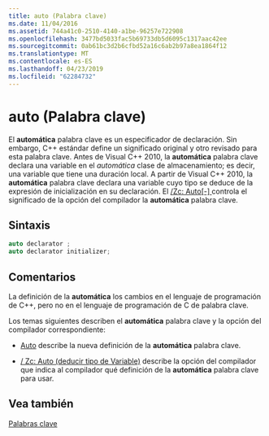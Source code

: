 ```yaml
---
title: auto (Palabra clave)
ms.date: 11/04/2016
ms.assetid: 744a41c0-2510-4140-a1be-96257e722908
ms.openlocfilehash: 3477bd5033fac5b69733db5d6095c1317aac42ee
ms.sourcegitcommit: 0ab61bc3d2b6cfbd52a16c6ab2b97a8ea1864f12
ms.translationtype: MT
ms.contentlocale: es-ES
ms.lasthandoff: 04/23/2019
ms.locfileid: "62284732"
---
```

# <a name="auto-keyword"></a>auto (Palabra clave)

El **automática** palabra clave es un especificador de declaración. Sin embargo, C++ estándar define un significado original y otro revisado para esta palabra clave. Antes de Visual C++ 2010, la **automática** palabra clave declara una variable en el *automática* clase de almacenamiento; es decir, una variable que tiene una duración local. A partir de Visual C++ 2010, la **automática** palabra clave declara una variable cuyo tipo se deduce de la expresión de inicialización en su declaración. El [/Zc: Auto&#91;-&#93; ](../build/reference/zc-auto-deduce-variable-type.md) controla el significado de la opción del compilador la **automática** palabra clave.

## <a name="syntax"></a>Sintaxis

```cpp
auto declarator ;
auto declarator initializer;
```

## <a name="remarks"></a>Comentarios

La definición de la **automática** los cambios en el lenguaje de programación de C++, pero no en el lenguaje de programación de C de palabra clave.

Los temas siguientes describen el **automática** palabra clave y la opción del compilador correspondiente:

- [Auto](../cpp/auto-cpp.md) describe la nueva definición de la **automática** palabra clave.

- [/ Zc: Auto (deducir tipo de Variable)](../build/reference/zc-auto-deduce-variable-type.md) describe la opción del compilador que indica al compilador qué definición de la **automática** palabra clave para usar.

## <a name="see-also"></a>Vea también

[Palabras clave](../cpp/keywords-cpp.md)